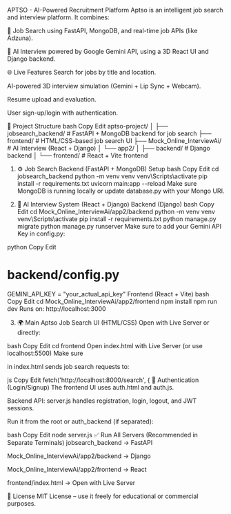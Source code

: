 APTSO - AI-Powered Recruitment Platform
Aptso is an intelligent job search and interview platform. It combines:

🔎 Job Search using FastAPI, MongoDB, and real-time job APIs (like Adzuna).

🧠 AI Interview powered by Google Gemini API, using a 3D React UI and Django backend.

🌐 Live Features
Search for jobs by title and location.

AI-powered 3D interview simulation (Gemini + Lip Sync + Webcam).

Resume upload and evaluation.

User sign-up/login with authentication.

📁 Project Structure
bash
Copy
Edit
aptso-project/
│
├── jobsearch_backend/        # FastAPI + MongoDB backend for job search
├── frontend/                 # HTML/CSS-based job search UI
├── Mock_Online_InterviewAi/ # AI Interview (React + Django)
│   └── app2/
│       ├── backend/          # Django backend
│       └── frontend/         # React + Vite frontend
1. ⚙ Job Search Backend (FastAPI + MongoDB)
Setup
bash
Copy
Edit
cd jobsearch_backend
python -m venv venv
venv\Scripts\activate
pip install -r requirements.txt
uvicorn main:app --reload
Make sure MongoDB is running locally or update database.py with your Mongo URI.

2. 🧠 AI Interview System (React + Django)
Backend (Django)
bash
Copy
Edit
cd Mock_Online_InterviewAi/app2/backend
python -m venv venv
venv\Scripts\activate
pip install -r requirements.txt
python manage.py migrate
python manage.py runserver
Make sure to add your Gemini API Key in config.py:

python
Copy
Edit
# backend/config.py
GEMINI_API_KEY = "your_actual_api_key"
Frontend (React + Vite)
bash
Copy
Edit
cd Mock_Online_InterviewAi/app2/frontend
npm install
npm run dev
Runs on: http://localhost:3000

3. 🌍 Main Aptso Job Search UI (HTML/CSS)
Open with Live Server or directly:

bash
Copy
Edit
cd frontend
Open index.html with Live Server (or use localhost:5500)
Make sure <form> in index.html sends job search requests to:

js
Copy
Edit
fetch('http://localhost:8000/search', {
🔑 Authentication (Login/Signup)
The frontend UI uses auth.html and auth.js.

Backend API: server.js handles registration, login, logout, and JWT sessions.

Run it from the root or auth_backend (if separated):

bash
Copy
Edit
node server.js
✅ Run All Servers (Recommended in Separate Terminals)
jobsearch_backend → FastAPI

Mock_Online_InterviewAi/app2/backend → Django

Mock_Online_InterviewAi/app2/frontend → React

frontend/index.html → Open with Live Server

📄 License
MIT License – use it freely for educational or commercial purposes.
